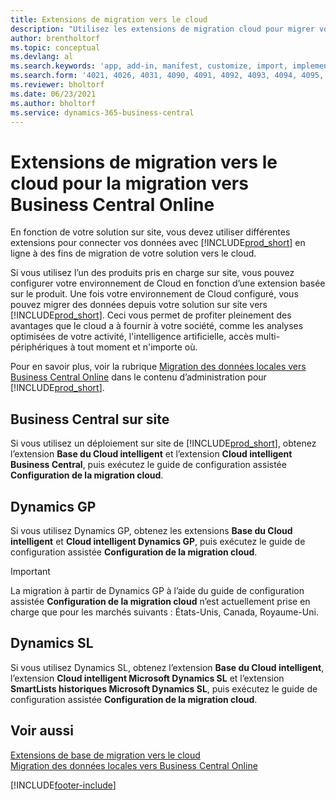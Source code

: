 ```yaml
---
title: Extensions de migration vers le cloud
description: "Utilisez les extensions de migration cloud pour migrer vos données locales vers Business\_Central\_Online. Ces extensions déplacent vos données sur site vers le cloud."
author: brentholtorf
ms.topic: conceptual
ms.devlang: al
ms.search.keywords: 'app, add-in, manifest, customize, import, implement'
ms.search.form: '4021, 4026, 4031, 4090, 4091, 4092, 4093, 4094, 4095, 4096, 4097, 40027,'
ms.reviewer: bholtorf
ms.date: 06/23/2021
ms.author: bholtorf
ms.service: dynamics-365-business-central
---
```


# Extensions de migration vers le cloud pour la migration vers Business Central Online

En fonction de votre solution sur site, vous devez utiliser différentes extensions pour connecter vos données avec [!INCLUDE[prod_short](includes/prod_short.md)] en ligne à des fins de migration de votre solution vers le cloud.  

Si vous utilisez l’un des produits pris en charge sur site, vous pouvez configurer votre environnement de Cloud en fonction d’une extension basée sur le produit. Une fois votre environnement de Cloud configuré, vous pouvez migrer des données depuis votre solution sur site vers [!INCLUDE[prod_short](includes/prod_short.md)]. Ceci vous permet de profiter pleinement des avantages que le cloud a à fournir à votre société, comme les analyses optimisées de votre activité, l'intelligence artificielle, accès multi-périphériques à tout moment et n'importe où.  

Pour en savoir plus, voir la rubrique [Migration des données locales vers Business Central Online](/dynamics365/business-central/dev-itpro/administration/migrate-data) dans le contenu d’administration pour [!INCLUDE[prod_short](includes/prod_short.md)].  

## Business Central sur site

Si vous utilisez un déploiement sur site de [!INCLUDE[prod_short](includes/prod_short.md)], obtenez l’extension **Base du Cloud intelligent** et l’extension **Cloud intelligent Business Central**, puis exécutez le guide de configuration assistée **Configuration de la migration cloud**.  

## Dynamics GP

Si vous utilisez Dynamics GP, obtenez les extensions **Base du Cloud intelligent** et **Cloud intelligent Dynamics GP**, puis exécutez le guide de configuration assistée **Configuration de la migration cloud**.  

> [!IMPORTANT]
> La migration à partir de Dynamics GP à l’aide du guide de configuration assistée **Configuration de la migration cloud** n’est actuellement prise en charge que pour les marchés suivants : États-Unis, Canada, Royaume-Uni.

## Dynamics SL

Si vous utilisez Dynamics SL, obtenez l’extension **Base du Cloud intelligent**, l’extension **Cloud intelligent Microsoft Dynamics SL** et l’extension **SmartLists historiques Microsoft Dynamics SL**, puis exécutez le guide de configuration assistée **Configuration de la migration cloud**.  

## Voir aussi

[Extensions de base de migration vers le cloud](ui-extensions-intelligent-cloud.md)  
[Migration des données locales vers Business Central Online](/dynamics365/business-central/dev-itpro/administration/migrate-data)  

[!INCLUDE[footer-include](includes/footer-banner.md)]

